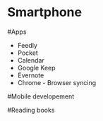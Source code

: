 # Smartphone



#Apps

* Feedly
* Pocket
* Calendar
* Google Keep
* Evernote
* Chrome - Browser syncing

#Mobile developement


#Reading books




